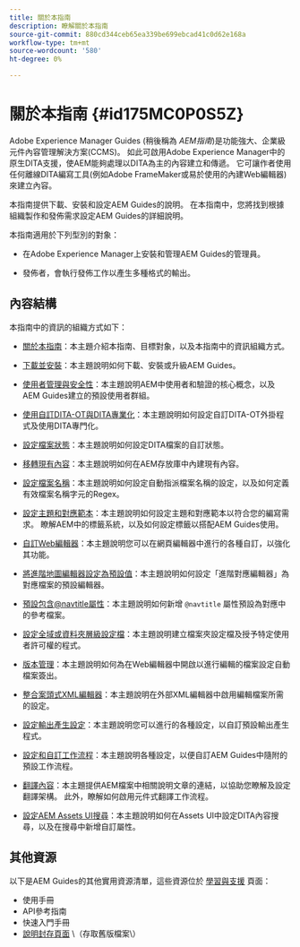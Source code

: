 ```yaml
---
title: 關於本指南
description: 瞭解關於本指南
source-git-commit: 880cd344ceb65ea339be699ebcad41c0d62e168a
workflow-type: tm+mt
source-wordcount: '580'
ht-degree: 0%

---
```


# 關於本指南 {#id175MC0P0S5Z}

Adobe Experience Manager Guides \(稍後稱為 *AEM指南*\)是功能強大、企業級元件內容管理解決方案\(CCMS\)。 如此可啟用Adobe Experience Manager中的原生DITA支援，使AEM能夠處理以DITA為主的內容建立和傳遞。 它可讓作者使用任何離線DITA編寫工具(例如Adobe FrameMaker或易於使用的內建Web編輯器)來建立內容。

本指南提供下載、安裝和設定AEM Guides的說明。 在本指南中，您將找到根據組織製作和發佈需求設定AEM Guides的詳細說明。

本指南適用於下列型別的對象：

- 在Adobe Experience Manager上安裝和管理AEM Guides的管理員。

- 發佈者，會執行發佈工作以產生多種格式的輸出。


## 內容結構

本指南中的資訊的組織方式如下：

- [關於本指南](#id175MC0P0S5Z)：本主題介紹本指南、目標對象，以及本指南中的資訊組織方式。

- [下載並安裝](download-install.md#)：本主題說明如何下載、安裝或升級AEM Guides。

- [使用者管理與安全性](user-admin-sec.md#)：本主題說明AEM中使用者和驗證的核心概念，以及AEM Guides建立的預設使用者群組。

- [使用自訂DITA-OT與DITA專業化](dita-ot-specialization.md#)：本主題說明如何設定自訂DITA-OT外掛程式及使用DITA專門化。

- [設定檔案狀態](customize-doc-state.md#)：本主題說明如何設定DITA檔案的自訂狀態。

- [移轉現有內容](migrate-content.md#)：本主題說明如何在AEM存放庫中內建現有內容。

- [設定檔案名稱](conf-file-names.md#)：本主題說明如何設定自動指派檔案名稱的設定，以及如何定義有效檔案名稱字元的Regex。

- [設定主題和對應範本](conf-template-tags.md#)：本主題說明如何設定主題和對應範本以符合您的編寫需求。 瞭解AEM中的標籤系統，以及如何設定標籤以搭配AEM Guides使用。

- [自訂Web編輯器](conf-web-editor.md#)：本主題說明您可以在網頁編輯器中進行的各種自訂，以強化其功能。

- [將進階地圖編輯器設定為預設值](conf-map-editor.md#id194GHE0I0CW)：本主題說明如何設定「進階對應編輯器」為對應檔案的預設編輯器。

- [預設包含@navtitle屬性](auto-add-navtitle.md#)：本主題說明如何新增 `@navtitle` 屬性預設為對應中的參考檔案。

- [設定全域或資料夾層級設定檔](conf-folder-level.md#)：本主題說明建立檔案夾設定檔及授予特定使用者許可權的程式。

- [版本管理](version-management.md#)：本主題說明如何為在Web編輯器中開啟以進行編輯的檔案設定自動檔案簽出。

- [整合案頭式XML編輯器](integrate-desktop-editors.md#)：本主題說明在外部XML編輯器中啟用編輯檔案所需的設定。

- [設定輸出產生設定](conf-output-generation.md#)：本主題說明您可以進行的各種設定，以自訂預設輸出產生程式。

- [設定和自訂工作流程](customize-workflows.md#)：本主題說明各種設定，以便自訂AEM Guides中隨附的預設工作流程。

- [翻譯內容](translation.md#)：本主題提供AEM檔案中相關說明文章的連結，以協助您瞭解及設定翻譯架構。 此外，瞭解如何啟用元件式翻譯工作流程。

- [設定AEM Assets UI搜尋](conf-dita-search.md#)：本主題說明如何在Assets UI中設定DITA內容搜尋，以及在搜尋中新增自訂屬性。


## 其他資源

以下是AEM Guides的其他實用資源清單，這些資源位於 [學習與支援](https://helpx.adobe.com/support/xml-documentation-for-experience-manager.html) 頁面：

- 使用手冊
- API參考指南
- 快速入門手冊
- [說明封存頁面](https://helpx.adobe.com/xml-documentation-for-experience-manager/archive.html) \（存取舊版檔案\）
